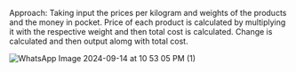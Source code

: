 Approach:
Taking input the prices per kilogram and weights of the products and the money in pocket.
Price of each product is calculated by multiplying it with the respective weight and then total cost is calculated.
Change is calculated and then output alomg with total cost.

![WhatsApp Image 2024-09-14 at 10 53 05 PM (1)](https://github.com/user-attachments/assets/7a354df9-5e0c-4ef6-8ff3-3331367ab58b)
